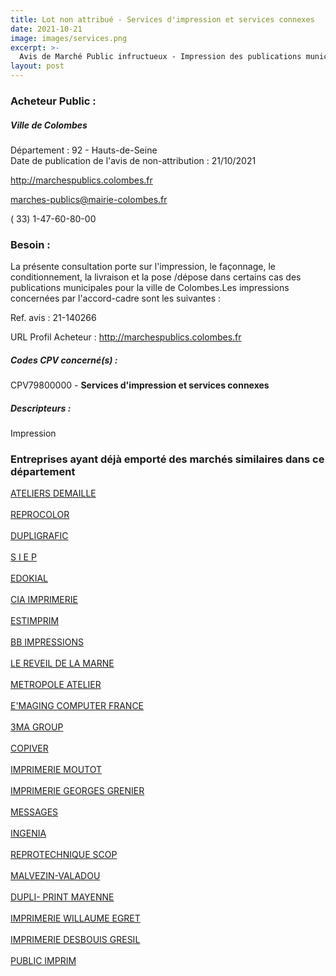```yaml
---
title: Lot non attribué - Services d'impression et services connexes
date: 2021-10-21
image: images/services.png
excerpt: >-
  Avis de Marché Public infructueux - Impression des publications municipales
layout: post
---
```


### Acheteur Public :
##### Ville de Colombes
Département : 92 - Hauts-de-Seine<br/>
Date de publication de l'avis de non-attribution : 21/10/2021


http://marchespublics.colombes.fr

marches-publics@mairie-colombes.fr

( 33) 1-47-60-80-00
### Besoin :

La présente consultation porte sur l'impression, le façonnage, le conditionnement, la livraison et la pose /dépose dans certains cas des publications municipales pour la ville de Colombes.Les impressions concernées par l'accord-cadre sont les suivantes :

Ref. avis : 21-140266

URL Profil Acheteur : http://marchespublics.colombes.fr

##### Codes CPV concerné(s) :
CPV79800000 - **Services d'impression et services connexes** <br/>

##### Descripteurs :
Impression <br/>

### Entreprises ayant déjà emporté des marchés similaires dans ce département
<a href="/entreprise-544/siren-303753404">ATELIERS DEMAILLE</a><br/><br/>
<a href="/entreprise-547/siren-329106819">REPROCOLOR</a><br/><br/>
<a href="/entreprise-550/siren-352051064">DUPLIGRAFIC</a><br/><br/>
<a href="/entreprise-551/siren-353869951">S I E P</a><br/><br/>
<a href="/entreprise-554/siren-397775305">EDOKIAL</a><br/><br/>
<a href="/entreprise-556/siren-404816712">CIA IMPRIMERIE</a><br/><br/>
<a href="/entreprise-557/siren-414397539">ESTIMPRIM</a><br/><br/>
<a href="/entreprise-559/siren-428126007">BB IMPRESSIONS</a><br/><br/>
<a href="/entreprise-561/siren-442504684">LE REVEIL DE LA MARNE</a><br/><br/>
<a href="/entreprise-562/siren-444130348">METROPOLE ATELIER</a><br/><br/>
<a href="/entreprise-565/siren-485077010">E'MAGING COMPUTER FRANCE</a><br/><br/>
<a href="/entreprise-566/siren-490573219">3MA GROUP</a><br/><br/>
<a href="/entreprise-568/siren-503669400">COPIVER</a><br/><br/>
<a href="/entreprise-569/siren-509809687">IMPRIMERIE MOUTOT</a><br/><br/>
<a href="/entreprise-573/siren-622053189">IMPRIMERIE GEORGES GRENIER</a><br/><br/>
<a href="/entreprise-573/siren-720802313">MESSAGES</a><br/><br/>
<a href="/entreprise-573/siren-722060480">INGENIA</a><br/><br/>
<a href="/entreprise-576/siren-793683087">REPROTECHNIQUE SCOP</a><br/><br/>
<a href="/entreprise-580/siren-829102631">MALVEZIN-VALADOU</a><br/><br/>
<a href="/entreprise-582/siren-878587559">DUPLI- PRINT MAYENNE</a><br/><br/>
<a href="/entreprise-582/siren-958200610">IMPRIMERIE WILLAUME EGRET</a><br/><br/>
<a href="/entreprise-582/siren-963201330">IMPRIMERIE DESBOUIS GRESIL</a><br/><br/>
<a href="/entreprise-582/siren-966500084">PUBLIC IMPRIM</a><br/><br/>
